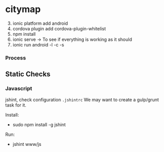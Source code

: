 # citymap


3. ionic platform add android
4. cordova plugin add cordova-plugin-whitelist
6. npm install
7. ionic serve -> To see if everything is working as it should
8. ionic run android -l -c -s



### Process

## Static Checks

### Javascript

jshint, check configuration `.jshintrc`
We may want to create a gulp/grunt task for it.

Install: 
   -  sudo npm install -g jshint
   
Run: 
   - jshint www/js